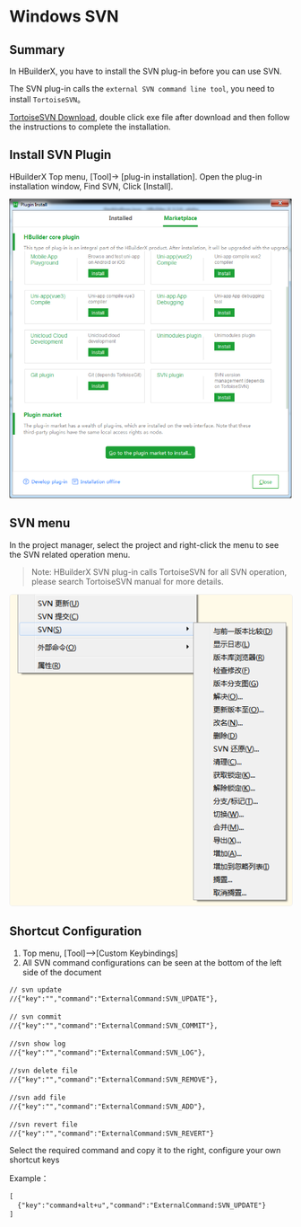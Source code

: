 # Windows SVN

## Summary
 
In HBuilderX, you have to install the SVN plug-in before you can use SVN. 

The SVN plug-in calls the `external SVN command line tool`, you need to install `TortoiseSVN`。

[TortoiseSVN Download](https://tortoisesvn.net/downloads.html), double click exe file after download and then follow the instructions to complete the installation.

## Install SVN Plugin

HBuilderX Top menu, [Tool]-> [plug-in installation]. Open the plug-in installation window, Find SVN, Click [Install].

<img src="/static/snapshots/tutorial/source_control/plugin_window_en.png" style="zoom:70%" />

## SVN menu

In the project manager, select the project and right-click the menu to see the SVN related operation menu.

> Note: HBuilderX SVN plug-in calls TortoiseSVN for all SVN operation, please search TortoiseSVN manual for more details.

<img src="/static/snapshots/tutorial/source_control/svn_windows_menu.png" style="border-radius: 5px;border: 1px solid #eee;" />

## Shortcut Configuration

1. Top menu, [Tool]-->[Custom Keybindings]
2. All SVN command configurations can be seen at the bottom of the left side of the document

```
// svn update
//{"key":"","command":"ExternalCommand:SVN_UPDATE"},

// svn commit
//{"key":"","command":"ExternalCommand:SVN_COMMIT"},

//svn show log
//{"key":"","command":"ExternalCommand:SVN_LOG"},

//svn delete file
//{"key":"","command":"ExternalCommand:SVN_REMOVE"},

//svn add file
//{"key":"","command":"ExternalCommand:SVN_ADD"},

//svn revert file
//{"key":"","command":"ExternalCommand:SVN_REVERT"}
```

Select the required command and copy it to the right, configure your own shortcut keys

Example：
```
[  
  {"key":"command+alt+u","command":"ExternalCommand:SVN_UPDATE"}
]
```
